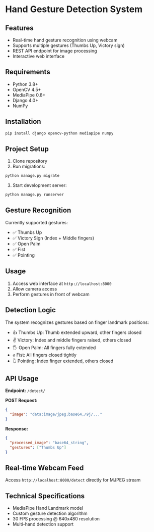 # Hand Gesture Detection System

## Features

- Real-time hand gesture recognition using webcam
- Supports multiple gestures (Thumbs Up, Victory sign)
- REST API endpoint for image processing
- Interactive web interface

## Requirements

- Python 3.8+
- OpenCV 4.5+
- MediaPipe 0.8+
- Django 4.0+
- NumPy

## Installation

```bash
pip install django opencv-python mediapipe numpy
```

## Project Setup

1. Clone repository
2. Run migrations:

```bash
python manage.py migrate
```

3. Start development server:

```bash
python manage.py runserver
```

## Gesture Recognition

Currently supported gestures:

- ✅ Thumbs Up
- ✅ Victory Sign (Index + Middle fingers)
- ✅ Open Palm
- ✅ Fist
- ✅ Pointing

## Usage

1. Access web interface at `http://localhost:8000`
2. Allow camera access
3. Perform gestures in front of webcam

## Detection Logic

The system recognizes gestures based on finger landmark positions:

- 👍 Thumbs Up: Thumb extended upward, other fingers closed
- ✌️ Victory: Index and middle fingers raised, others closed
- 🖐 Open Palm: All fingers fully extended
- ✊ Fist: All fingers closed tightly
- 👆 Pointing: Index finger extended, others closed

## API Usage

**Endpoint:** `/detect/`

**POST Request:**

```json
{
  "image": "data:image/jpeg;base64,/9j/..."
}
```

**Response:**

```json
{
  "processed_image": "base64_string",
  "gestures": ["Thumbs Up"]
}
```

## Real-time Webcam Feed

Access `http://localhost:8000/detect` directly for MJPEG stream

## Technical Specifications

- MediaPipe Hand Landmark model
- Custom gesture detection algorithm
- 30 FPS processing @ 640x480 resolution
- Multi-hand detection support
